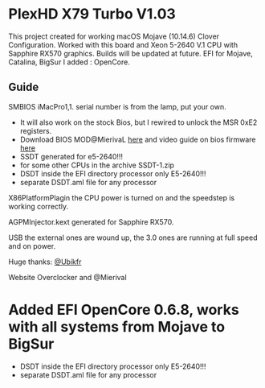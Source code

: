 # PlexHD X79 Turbo V1.03

This project created for working macOS Mojave (10.14.6)  Clover Configuration. Worked with this board and Xeon 5-2640 V.1 CPU with Sapphire RX570 graphics. Builds will be updated at future.
EFI for Mojave, Catalina, BigSur I added : OpenCore.

## Guide

SMBIOS iMacPro1,1. serial number is from the lamp, put your own.

* It will also work on the stock Bios, but I rewired to unlock the MSR 0xE2 registers.
* Download BIOS MOD@MierivaL [here](https://drive.google.com/file/d/1r2-3JxFvDSyjUN4ojybZdre0qOoWpVct/view) and video guide on bios firmware [here](https://www.youtube.com/watch?v=B0JyWfsyLKU&t=552s)
* SSDT generated for e5-2640!!!
* for some other CPUs in the archive SSDT-1.zip
* DSDT inside the EFI directory processor only E5-2640!!!
* separate DSDT.aml file for any processor

X86PlatformPlagin the CPU power is turned on and the speedstep is working correctly.

AGPMInjector.kext generated for Sapphire RX570.

USB the external ones are wound up, the 3.0 ones are running at full speed and on power.

Huge thanks: [@Ubikfr](https://github.com/Ubikfr)

Website Overclocker and @Mierival 

# Added EFI OpenCore 0.6.8, works with all systems from Mojave to BigSur
* DSDT inside the EFI directory processor only E5-2640!!!
* separate DSDT.aml file for any processor
